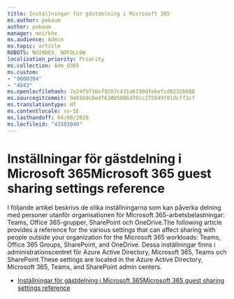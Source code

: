 ```yaml
---
title: Inställningar för gästdelning i Microsoft 365
ms.author: pebaum
author: pebaum
manager: mnirkhe
ms.audience: Admin
ms.topic: article
ROBOTS: NOINDEX, NOFOLLOW
localization_priority: Priority
ms.collection: Adm_O365
ms.custom:
- "9000204"
- "4843"
ms.openlocfilehash: 7a24fbf16ef9207c431a6190dfebefcd0232b088
ms.sourcegitcommit: 940169c0edf638b5086d70cc275049f01dcff3cf
ms.translationtype: HT
ms.contentlocale: sv-SE
ms.lasthandoff: 04/08/2020
ms.locfileid: "43183040"
---
```

# <a name="microsoft-365-guest-sharing-settings-reference"></a><span data-ttu-id="79f05-102">Inställningar för gästdelning i Microsoft 365</span><span class="sxs-lookup"><span data-stu-id="79f05-102">Microsoft 365 guest sharing settings reference</span></span>

<span data-ttu-id="79f05-103">I följande artikel beskrivs de olika inställningarna som kan påverka delning med personer utanför organisationen för Microsoft 365-arbetsbelastningar: Teams, Office 365-grupper, SharePoint och OneDrive.</span><span class="sxs-lookup"><span data-stu-id="79f05-103">The following article provides a reference for the various settings that can affect sharing with people outside your organization for the Microsoft 365 workloads: Teams, Office 365 Groups, SharePoint, and OneDrive.</span></span> <span data-ttu-id="79f05-104">Dessa inställningar finns i administrationscentret för Azure Active Directory, Microsoft 365, Teams och SharePoint.</span><span class="sxs-lookup"><span data-stu-id="79f05-104">These settings are located in the Azure Active Directory, Microsoft 365, Teams, and SharePoint admin centers.</span></span>

- [<span data-ttu-id="79f05-105">Inställningar för gästdelning i Microsoft 365</span><span class="sxs-lookup"><span data-stu-id="79f05-105">Microsoft 365 guest sharing settings reference</span></span>](https://docs.microsoft.com/microsoft-365/solutions/microsoft-365-guest-settings?view=o365-worldwide)
